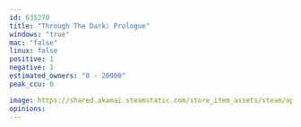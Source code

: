 ```yaml
---
id: 635270
title: "Through The Dark: Prologue"
windows: "true"
mac: "false"
linux: false
positive: 1
negative: 1
estimated_owners: "0 - 20000"
peak_ccu: 0

image: https://shared.akamai.steamstatic.com/store_item_assets/steam/apps/635270/header.jpg?t=1495678368
opinions:
---
```

